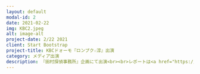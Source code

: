 ```yaml
---
layout: default
modal-id: 2
date: 2021-02-22
img: KBC2.jpeg
alt: image-alt
project-date: 2/22 2021
client: Start Bootstrap
project-title: KBCドォーモ『ロンプク☆淳』出演
category: メディア出演
description: 『田村探偵事務所』企画にて出演<br><br>レポートは<a href="https://ameblo.jp/herowood-entertainment/entry-12658073657.html"  target="blank"><span>こちら</span></a>
---
```

